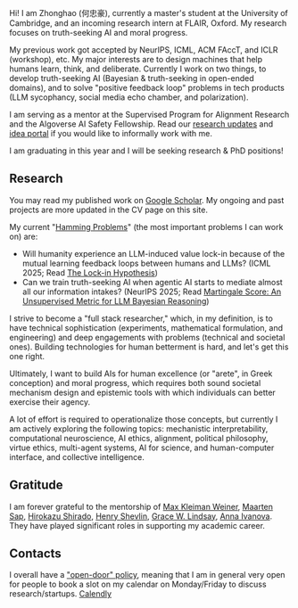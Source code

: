 
Hi! I am Zhonghao (何忠豪), currently a master's student at the University of Cambridge, and an incoming research intern at FLAIR, Oxford. My research focuses on truth-seeking AI and moral progress.

My previous work got accepted by NeurIPS, ICML, ACM FAccT, and ICLR (workshop), etc. My major interests are to design machines that help humans learn, think, and deliberate. Currently I work on two things, to develop truth-seeking AI (Bayesian & truth-seeking in open-ended domains), and to solve "positive feedback loop" problems in tech products (LLM sycophancy, social media echo chamber, and polarization).

I am serving as a mentor at the Supervised Program for Alignment Research and the Algoverse AI Safety Fellowship. Read our [research updates](https://tinyurl.com/prevailai) and [idea portal](https://docs.google.com/document/d/17HGZ8M8QY5Lvna3Cxp83U6uXNMbnWRJWA1t3dE6yoco/edit?tab=t.0) if you would like to informally work with me.

I am graduating in this year and I will be seeking research & PhD positions!

## Research

You may read my published work on [Google Scholar](https://scholar.google.com/citations?user=PuUcZTYAAAAJ&hl=en&oi=ao). My ongoing and past projects are more updated in the CV page on this site.

My current "[Hamming Problems](https://www.cs.virginia.edu/~robins/YouAndYourResearch.html)" (the most important problems I can work on) are:

- Will humanity experience an LLM-induced value lock-in because of the mutual learning feedback loops between humans and LLMs? (ICML 2025; Read [The Lock-in Hypothesis](https://thelockinhypothesis.com))
- Can we train truth-seeking AI when agentic AI starts to mediate almost all our information intakes? (NeurIPS 2025; Read [Martingale Score: An Unsupervised Metric for LLM Bayesian Reasoning](https://tinyurl.com/martingalescore))

I strive to become a "full stack researcher," which, in my definition, is to have technical sophistication (experiments, mathematical formulation, and engineering) and deep engagements with problems (technical and societal ones). Building technologies for human betterment is hard, and let's get this one right.

Ultimately, I want to build AIs for human excellence (or "arete", in Greek conception) and moral progress, which requires both sound societal mechanism design and epistemic tools with which individuals can better exercise their agency.

A lot of effort is required to operationalize those concepts, but currently I am actively exploring the following topics: mechanistic interpretability, computational neuroscience, AI ethics, alignment, political philosophy, virtue ethics, multi-agent systems, AI for science, and human-computer interface, and collective intelligence.

## Gratitude

I am forever grateful to the mentorship of [Max Kleiman Weiner](https://faculty.washington.edu/maxkw/), [Maarten Sap](https://maartensap.com/), [Hirokazu Shirado](https://www.shirado.net/), [Henry Shevlin](https://henryshevlin.com/), [Grace W. Lindsay](https://gracewlindsay.com/), [Anna Ivanova](https://anna-ivanova.net/). They have played significant roles in supporting my academic career.

## Contacts

I overall have a ["open-door" policy](https://www.cs.virginia.edu/~robins/YouAndYourResearch.html#:~:text=Another%20trait%2C%20it,they%20miss%20fame.), meaning that I am in general very open for people to book a slot on my calendar on Monday/Friday to discuss research/startups. [Calendly](https://calendly.com/hezhonghao) <!---You may drop me an email at hezhonghao2030@gmail.com--->
